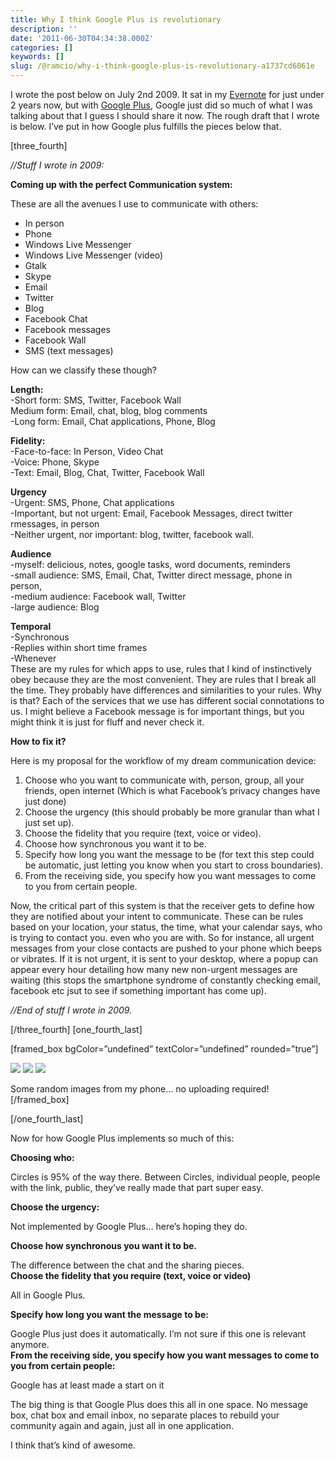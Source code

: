 ```yaml
---
title: Why I think Google Plus is revolutionary
description: ''
date: '2011-06-30T04:34:38.000Z'
categories: []
keywords: []
slug: /@ramcio/why-i-think-google-plus-is-revolutionary-a1737cd6061e
---
```


I wrote the post below on July 2nd 2009. It sat in my [Evernote](http://evernote.com "Evernote") for just under 2 years now, but with [Google Plus](http://plus.google.com "Google Plus"), Google just did so much of what I was talking about that I guess I should share it now. The rough draft that I wrote is below. I’ve put in how Google plus fulfills the pieces below that.

\[three\_fourth\]

_//Stuff I wrote in 2009:_

**Coming up with the perfect Communication system:**

These are all the avenues I use to communicate with others:

*   In person
*   Phone
*   Windows Live Messenger
*   Windows Live Messenger (video)
*   Gtalk
*   Skype
*   Email
*   Twitter
*   Blog
*   Facebook Chat
*   Facebook messages
*   Facebook Wall
*   SMS (text messages)

How can we classify these though?

**Length:**  
\-Short form: SMS, Twitter, Facebook Wall  
Medium form: Email, chat, blog, blog comments  
\-Long form: Email, Chat applications, Phone, Blog

**Fidelity:**  
\-Face-to-face: In Person, Video Chat  
\-Voice: Phone, Skype  
\-Text: Email, Blog, Chat, Twitter, Facebook Wall

**Urgency**  
\-Urgent: SMS, Phone, Chat applications  
\-Important, but not urgent: Email, Facebook Messages, direct twitter rmessages, in person  
\-Neither urgent, nor important: blog, twitter, facebook wall.

**Audience**  
\-myself: delicious, notes, google tasks, word documents, reminders  
\-small audience: SMS, Email, Chat, Twitter direct message, phone in person,  
\-medium audience: Facebook wall, Twitter  
\-large audience: Blog

**Temporal**  
\-Synchronous  
\-Replies within short time frames  
\-Whenever  
These are my rules for which apps to use, rules that I kind of instinctively obey because they are the most convenient. They are rules that I break all the time. They probably have differences and similarities to your rules. Why is that? Each of the services that we use has different social connotations to us. I might believe a Facebook message is for important things, but you might think it is just for fluff and never check it.

**How to fix it?**

Here is my proposal for the workflow of my dream communication device:

1.  Choose who you want to communicate with, person, group, all your friends, open internet (Which is what Facebook’s privacy changes have just done)
2.  Choose the urgency (this should probably be more granular than what I just set up).
3.  Choose the fidelity that you require (text, voice or video).
4.  Choose how synchronous you want it to be.
5.  Specify how long you want the message to be (for text this step could be automatic, just letting you know when you start to cross boundaries).
6.  From the receiving side, you specify how you want messages to come to you from certain people.

Now, the critical part of this system is that the receiver gets to define how they are notified about your intent to communicate. These can be rules based on your location, your status, the time, what your calendar says, who is trying to contact you. even who you are with. So for instance, all urgent messages from your close contacts are pushed to your phone which beeps or vibrates. If it is not urgent, it is sent to your desktop, where a popup can appear every hour detailing how many new non-urgent messages are waiting (this stops the smartphone syndrome of constantly checking email, facebook etc jsut to see if something important has come up).

_//End of stuff I wrote in 2009._

\[/three\_fourth\] \[one\_fourth\_last\]

\[framed\_box bgColor=”undefined” textColor=”undefined” rounded=”true”\]

![](img/0__wqR6v2bPOKCZ6nTz.)
![](img/0__lECl7Myk0__f1Vi4P.)
![](img/0__Rv__6uQ0uN5NFC8jS.)

Some random images from my phone… no uploading required!  
\[/framed\_box\]

\[/one\_fourth\_last\]

Now for how Google Plus implements so much of this:

**Choosing who:**

Circles is 95% of the way there. Between Circles, individual people, people with the link, public, they’ve really made that part super easy.

**Choose the urgency:**

Not implemented by Google Plus… here’s hoping they do.

**Choose how synchronous you want it to be.**

The difference between the chat and the sharing pieces.  
**Choose the fidelity that you require (text, voice or video)**

All in Google Plus.

**Specify how long you want the message to be:**

Google Plus just does it automatically. I’m not sure if this one is relevant anymore.  
**From the receiving side, you specify how you want messages to come to you from certain people:**

Google has at least made a start on it

The big thing is that Google Plus does this all in one space. No message box, chat box and email inbox, no separate places to rebuild your community again and again, just all in one application.

I think that’s kind of awesome.